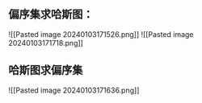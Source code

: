 ## 偏序集求哈斯图：
![[Pasted image 20240103171526.png]]
![[Pasted image 20240103171718.png]]
## 哈斯图求偏序集
![[Pasted image 20240103171636.png]]
